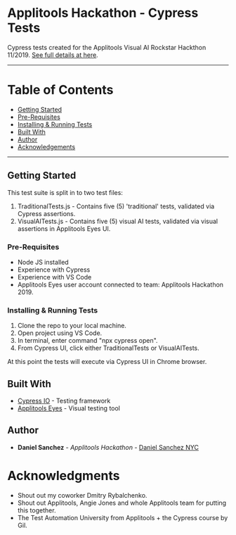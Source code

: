 # Applitools Hackathon - Cypress Tests 

Cypress tests created for the Applitools Visual AI Rockstar Hackthon 11/2019. [See full details at here](https://applitools.com/hackathon-instructions).

***

# Table of Contents

* [Getting Started](#getting-started)
* [Pre-Requisites](#pre-req)
* [Installing & Running Tests](#install)
* [Built With](#built)
* [Author](#author)
* [Acknowledgements](#ack)

***

## <a name="getting-started"></a>Getting Started

This test suite is split in to two test files:

1. TraditionalTests.js - Contains five (5) 'traditional' tests, validated via Cypress assertions.
2. VisualAITests.js - Contains five (5) visual AI tests, validated via visual assertions in Applitools Eyes UI. 

### <a name="pre-req"></a>Pre-Requisites

* Node JS installed
* Experience with Cypress
* Experience with VS Code
* Applitools Eyes user account connected to team: Applitools Hackathon 2019.

### <a name="install"></a>Installing & Running Tests

1. Clone the repo to your local machine.
2. Open project using VS Code.
3. In terminal, enter command "npx cypress open".
4. From Cypress UI, click either TraditionalTests or VisualAITests.

At this point the tests will execute via Cypress UI in Chrome browser. 

## <a name="built"></a>Built With

* [Cypress IO](https://www.cypress.io/) - Testing framework
* [Applitools Eyes](https://applitools.com/blog/applitools-eyes-introduction-to-automated-visual-ui-testing) - Visual testing tool 

## <a name="author"></a>Author

* **Daniel Sanchez** - *Applitools Hackathon* - [Daniel Sanchez NYC](https://github.com/dsanchezNYC)

# <a name="ack"></a>Acknowledgments

* Shout out my coworker Dmitry Rybalchenko.
* Shout out Applitools, Angie Jones and whole Applitools team for putting this together.
* The Test Automation University from Applitools + the Cypress course by Gil. 